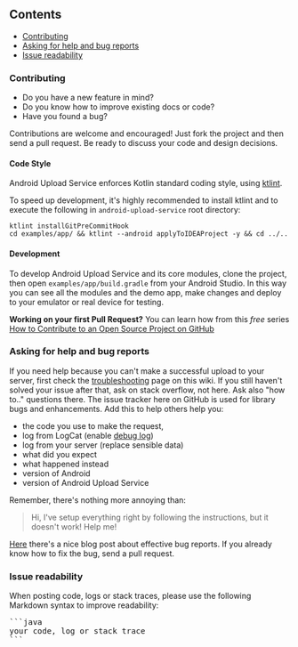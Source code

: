 ## Contents
* [Contributing](#contribute)
* [Asking for help and bug reports](#help)
* [Issue readability](#readability)

### <a name="contribute"></a> Contributing
* Do you have a new feature in mind?
* Do you know how to improve existing docs or code?
* Have you found a bug?

Contributions are welcome and encouraged! Just fork the project and then send a pull request. Be ready to discuss your code and design decisions.

#### Code Style
Android Upload Service enforces Kotlin standard coding style, using [ktlint](https://ktlint.github.io/).

To speed up development, it's highly recommended to install ktlint and to execute the following in `android-upload-service` root directory:

```
ktlint installGitPreCommitHook
cd examples/app/ && ktlint --android applyToIDEAProject -y && cd ../..
```

#### Development
To develop Android Upload Service and its core modules, clone the project, then open `examples/app/build.gradle` from your Android Studio. In this way you can see all the modules and the demo app, make changes and deploy to your emulator or real device for testing.

**Working on your first Pull Request?** You can learn how from this *free* series [How to Contribute to an Open Source Project on GitHub](https://egghead.io/series/how-to-contribute-to-an-open-source-project-on-github)

### <a name="help"></a> Asking for help and bug reports
If you need help because you can't make a successful upload to your server, first check the [troubleshooting](https://github.com/gotev/android-upload-service/wiki/Troubleshooting) page on this wiki. If you still haven't solved your issue after that, ask on stack overflow, not here. Ask also "how to.." questions there. The issue tracker here on GitHub is used for library bugs and enhancements. Add this to help others help you:
* the code you use to make the request, 
* log from LogCat (enable [debug log](https://github.com/gotev/android-upload-service/wiki/Recipes#logging-))
* log from your server (replace sensible data)
* what did you expect
* what happened instead
* version of Android
* version of Android Upload Service

Remember, there's nothing more annoying than:
> Hi, I've setup everything right by following the instructions, but it doesn't work! Help me!

[Here](http://coenjacobs.me/2013/12/06/effective-bug-reports-on-github/) there's a nice blog post about effective bug reports.
If you already know how to fix the bug, send a pull request.

### <a name="readability"></a> Issue readability
When posting code, logs or stack traces, please use the following Markdown syntax to improve readability:
<pre>
```java
your code, log or stack trace
```
</pre>
